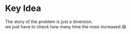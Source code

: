 # Key Idea
The story of the problem is just a diversion.<br>
we just have to check how many time the nose increased.:smile:
